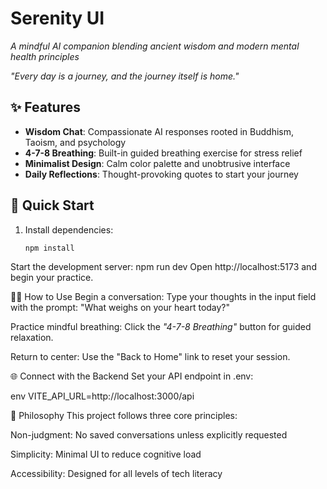 # Serenity UI

*A mindful AI companion blending ancient wisdom and modern mental health principles*

*"Every day is a journey, and the journey itself is home."*

## ✨ Features
- **Wisdom Chat**: Compassionate AI responses rooted in Buddhism, Taoism, and psychology
- **4-7-8 Breathing**: Built-in guided breathing exercise for stress relief
- **Minimalist Design**: Calm color palette and unobtrusive interface
- **Daily Reflections**: Thought-provoking quotes to start your journey

## 🚀 Quick Start
1. Install dependencies:
   ```bash
   npm install

Start the development server:
npm run dev
Open http://localhost:5173 and begin your practice.

🧘‍♂️ How to Use
Begin a conversation:
Type your thoughts in the input field with the prompt:
"What weighs on your heart today?"

Practice mindful breathing:
Click the *"4-7-8 Breathing"* button for guided relaxation.

Return to center:
Use the "Back to Home" link to reset your session.

🌐 Connect with the Backend
Set your API endpoint in .env:

env
VITE_API_URL=http://localhost:3000/api

🙏 Philosophy
This project follows three core principles:

Non-judgment: No saved conversations unless explicitly requested

Simplicity: Minimal UI to reduce cognitive load

Accessibility: Designed for all levels of tech literacy
